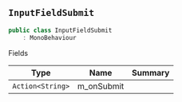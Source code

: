 ## `InputFieldSubmit`

```csharp
public class InputFieldSubmit
    : MonoBehaviour

```

Fields

| Type | Name | Summary | 
| --- | --- | --- | 
| `Action<String>` | m_onSubmit |  | 


